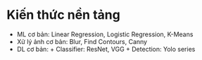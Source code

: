 # Kiến thức nền tảng
- ML cơ bản: Linear Regression, Logistic Regression, K-Means
- Xử lý ảnh cơ bản: Blur, Find Contours, Canny
- DL cơ bản: + Classifier: ResNet, VGG
             + Detection: Yolo series
